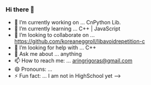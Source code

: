 ### Hi there 👋


- 🔭 I’m currently working on ... CnPython Lib.
- 🌱 I’m currently learning ... C++ | JavaScript
- 👯 I’m looking to collaborate on ... https://github.com/koreaneggroll/libavoidrepetition-c
- 🤔 I’m looking for help with ... C++
- 💬 Ask me about ... anything
- 📫 How to reach me: ... aringrigoras@gmail.com
- 😄 Pronouns: ...
- ⚡ Fun fact: ... I am not in HighSchool yet
-->
